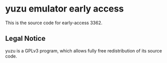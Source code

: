 yuzu emulator early access
=============

This is the source code for early-access 3362.

## Legal Notice

yuzu is a GPLv3 program, which allows fully free redistribution of its source code.
